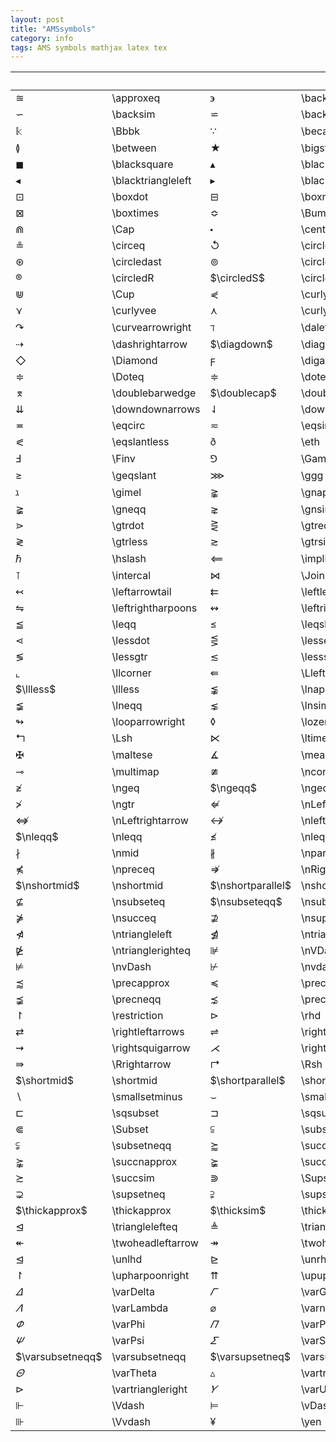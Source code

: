 ```yaml
---
layout: post
title: "AMSsymbols"
category: info
tags: AMS symbols mathjax latex tex
---
```


 $\quad$                |          $\quad$       |          $\quad$       |               $\quad$  |      $\quad$           |     $\quad$               
------------------------|:-----------------------|------------------------|:-----------------------|------------------------|:-----------------------
             $\approxeq$|\\approxeq              |          $\backepsilon$|\\backepsilon           |            $\backprime$|\\backprime             
              $\backsim$|\\backsim               |            $\backsimeq$|\\backsimeq             |             $\barwedge$|\\barwedge              
                 $\Bbbk$|\\Bbbk                  |              $\because$|\\because               |                 $\beth$|\\beth                  
              $\between$|\\between               |              $\bigstar$|\\bigstar               |         $\blacklozenge$|\\blacklozenge          
          $\blacksquare$|\\blacksquare           |        $\blacktriangle$|\\blacktriangle         |    $\blacktriangledown$|\\blacktriangledown     
    $\blacktriangleleft$|\\blacktriangleleft     |   $\blacktriangleright$|\\blacktriangleright    |                  $\Box$|\\Box                   
               $\boxdot$|\\boxdot                |             $\boxminus$|\\boxminus              |              $\boxplus$|\\boxplus               
             $\boxtimes$|\\boxtimes              |               $\Bumpeq$|\\Bumpeq                |               $\bumpeq$|\\bumpeq     <!--end_excerpt-->           
                  $\Cap$|\\Cap                   |            $\centerdot$|\\centerdot             |            $\checkmark$|\\checkmark             
               $\circeq$|\\circeq                |      $\circlearrowleft$|\\circlearrowleft       |     $\circlearrowright$|\\circlearrowright      
           $\circledast$|\\circledast            |          $\circledcirc$|\\circledcirc           |          $\circleddash$|\\circleddash           
             $\circledR$|\\circledR              |             $\circledS$|\\circledS              |           $\complement$|\\complement            
                  $\Cup$|\\Cup                   |          $\curlyeqprec$|\\curlyeqprec           |          $\curlyeqsucc$|\\curlyeqsucc           
             $\curlyvee$|\\curlyvee              |           $\curlywedge$|\\curlywedge            |       $\curvearrowleft$|\\curvearrowleft        
      $\curvearrowright$|\\curvearrowright       |               $\daleth$|\\daleth                |        $\dashleftarrow$|\\dashleftarrow         
       $\dashrightarrow$|\\dashrightarrow        |             $\diagdown$|\\diagdown              |               $\diagup$|\\diagup                
              $\Diamond$|\\Diamond               |              $\digamma$|\\digamma               |        $\divideontimes$|\\divideontimes         
                $\Doteq$|\\Doteq                 |             $\doteqdot$|\\doteqdot              |              $\dotplus$|\\dotplus               
       $\doublebarwedge$|\\doublebarwedge        |            $\doublecap$|\\doublecap             |            $\doublecup$|\\doublecup             
       $\downdownarrows$|\\downdownarrows        |      $\downharpoonleft$|\\downharpoonleft       |     $\downharpoonright$|\\downharpoonright      
               $\eqcirc$|\\eqcirc                |                $\eqsim$|\\eqsim                 |           $\eqslantgtr$|\\eqslantgtr            
          $\eqslantless$|\\eqslantless           |                  $\eth$|\\eth                   |        $\fallingdotseq$|\\fallingdotseq         
                 $\Finv$|\\Finv                  |                 $\Game$|\\Game                  |                 $\geqq$|\\geqq                  
             $\geqslant$|\\geqslant              |                  $\ggg$|\\ggg                   |                $\gggtr$|\\gggtr                 
                $\gimel$|\\gimel                 |             $\gnapprox$|\\gnapprox              |                 $\gneq$|\\gneq                  
                $\gneqq$|\\gneqq                 |                $\gnsim$|\\gnsim                 |            $\gtrapprox$|\\gtrapprox             
               $\gtrdot$|\\gtrdot                |            $\gtreqless$|\\gtreqless             |           $\gtreqqless$|\\gtreqqless            
              $\gtrless$|\\gtrless               |               $\gtrsim$|\\gtrsim                |            $\gvertneqq$|\\gvertneqq             
               $\hslash$|\\hslash                |            $\impliedby$|\\impliedby             |              $\implies$|\\implies               
             $\intercal$|\\intercal              |                 $\Join$|\\Join                  |              $\leadsto$|\\leadsto               
        $\leftarrowtail$|\\leftarrowtail         |       $\leftleftarrows$|\\leftleftarrows        |      $\leftrightarrows$|\\leftrightarrows       
    $\leftrightharpoons$|\\leftrightharpoons     |  $\leftrightsquigarrow$|\\leftrightsquigarrow   |       $\leftthreetimes$|\\leftthreetimes        
                 $\leqq$|\\leqq                  |             $\leqslant$|\\leqslant              |           $\lessapprox$|\\lessapprox            
              $\lessdot$|\\lessdot               |            $\lesseqgtr$|\\lesseqgtr             |           $\lesseqqgtr$|\\lesseqqgtr            
              $\lessgtr$|\\lessgtr               |              $\lesssim$|\\lesssim               |                  $\lhd$|\\lhd                   
             $\llcorner$|\\llcorner              |           $\Lleftarrow$|\\Lleftarrow            |                  $\lll$|\\lll                   
               $\llless$|\\llless                |             $\lnapprox$|\\lnapprox              |                 $\lneq$|\\lneq                  
                $\lneqq$|\\lneqq                 |                $\lnsim$|\\lnsim                 |        $\looparrowleft$|\\looparrowleft         
       $\looparrowright$|\\looparrowright        |              $\lozenge$|\\lozenge               |             $\lrcorner$|\\lrcorner              
                  $\Lsh$|\\Lsh                   |               $\ltimes$|\\ltimes                |            $\lvertneqq$|\\lvertneqq             
              $\maltese$|\\maltese               |        $\measuredangle$|\\measuredangle         |                  $\mho$|\\mho                   
             $\multimap$|\\multimap              |                $\ncong$|\\ncong                 |              $\nexists$|\\nexists               
                 $\ngeq$|\\ngeq                  |                $\ngeqq$|\\ngeqq                 |            $\ngeqslant$|\\ngeqslant             
                 $\ngtr$|\\ngtr                  |           $\nLeftarrow$|\\nLeftarrow            |           $\nleftarrow$|\\nleftarrow            
      $\nLeftrightarrow$|\\nLeftrightarrow       |      $\nleftrightarrow$|\\nleftrightarrow       |                 $\nleq$|\\nleq                  
                $\nleqq$|\\nleqq                 |            $\nleqslant$|\\nleqslant             |                $\nless$|\\nless                 
                 $\nmid$|\\nmid                  |            $\nparallel$|\\nparallel             |                $\nprec$|\\nprec                 
              $\npreceq$|\\npreceq               |          $\nRightarrow$|\\nRightarrow           |          $\nrightarrow$|\\nrightarrow           
            $\nshortmid$|\\nshortmid             |       $\nshortparallel$|\\nshortparallel        |                 $\nsim$|\\nsim                  
            $\nsubseteq$|\\nsubseteq             |           $\nsubseteqq$|\\nsubseteqq            |                $\nsucc$|\\nsucc                 
              $\nsucceq$|\\nsucceq               |            $\nsupseteq$|\\nsupseteq             |           $\nsupseteqq$|\\nsupseteqq            
        $\ntriangleleft$|\\ntriangleleft         |      $\ntrianglelefteq$|\\ntrianglelefteq       |       $\ntriangleright$|\\ntriangleright        
     $\ntrianglerighteq$|\\ntrianglerighteq      |               $\nVDash$|\\nVDash                |               $\nVdash$|\\nVdash                
               $\nvDash$|\\nvDash                |               $\nvdash$|\\nvdash                |            $\pitchfork$|\\pitchfork             
           $\precapprox$|\\precapprox            |          $\preccurlyeq$|\\preccurlyeq           |          $\precnapprox$|\\precnapprox           
             $\precneqq$|\\precneqq              |             $\precnsim$|\\precnsim              |              $\precsim$|\\precsim               
          $\restriction$|\\restriction           |                  $\rhd$|\\rhd                   |       $\rightarrowtail$|\\rightarrowtail        
      $\rightleftarrows$|\\rightleftarrows       |    $\rightleftharpoons$|\\rightleftharpoons     |     $\rightrightarrows$|\\rightrightarrows      
      $\rightsquigarrow$|\\rightsquigarrow       |      $\rightthreetimes$|\\rightthreetimes       |         $\risingdotseq$|\\risingdotseq          
          $\Rrightarrow$|\\Rrightarrow           |                  $\Rsh$|\\Rsh                   |               $\rtimes$|\\rtimes                
             $\shortmid$|\\shortmid              |        $\shortparallel$|\\shortparallel         |           $\smallfrown$|\\smallfrown            
        $\smallsetminus$|\\smallsetminus         |           $\smallsmile$|\\smallsmile            |       $\sphericalangle$|\\sphericalangle        
             $\sqsubset$|\\sqsubset              |             $\sqsupset$|\\sqsupset              |               $\square$|\\square                
               $\Subset$|\\Subset                |            $\subseteqq$|\\subseteqq             |            $\subsetneq$|\\subsetneq             
           $\subsetneqq$|\\subsetneqq            |           $\succapprox$|\\succapprox            |          $\succcurlyeq$|\\succcurlyeq           
          $\succnapprox$|\\succnapprox           |             $\succneqq$|\\succneqq              |             $\succnsim$|\\succnsim              
              $\succsim$|\\succsim               |               $\Supset$|\\Supset                |            $\supseteqq$|\\supseteqq             
            $\supsetneq$|\\supsetneq             |           $\supsetneqq$|\\supsetneqq            |            $\therefore$|\\therefore             
          $\thickapprox$|\\thickapprox           |             $\thicksim$|\\thicksim              |         $\triangledown$|\\triangledown          
       $\trianglelefteq$|\\trianglelefteq        |            $\triangleq$|\\triangleq             |      $\trianglerighteq$|\\trianglerighteq       
     $\twoheadleftarrow$|\\twoheadleftarrow      |    $\twoheadrightarrow$|\\twoheadrightarrow     |             $\ulcorner$|\\ulcorner              
                $\unlhd$|\\unlhd                 |                $\unrhd$|\\unrhd                 |        $\upharpoonleft$|\\upharpoonleft         
       $\upharpoonright$|\\upharpoonright        |           $\upuparrows$|\\upuparrows            |             $\urcorner$|\\urcorner              
             $\varDelta$|\\varDelta              |             $\varGamma$|\\varGamma              |             $\varkappa$|\\varkappa              
            $\varLambda$|\\varLambda             |           $\varnothing$|\\varnothing            |             $\varOmega$|\\varOmega              
               $\varPhi$|\\varPhi                |                $\varPi$|\\varPi                 |            $\varpropto$|\\varpropto             
               $\varPsi$|\\varPsi                |             $\varSigma$|\\varSigma              |         $\varsubsetneq$|\\varsubsetneq          
        $\varsubsetneqq$|\\varsubsetneqq         |         $\varsupsetneq$|\\varsupsetneq          |        $\varsupsetneqq$|\\varsupsetneqq         
             $\varTheta$|\\varTheta              |          $\vartriangle$|\\vartriangle           |      $\vartriangleleft$|\\vartriangleleft       
     $\vartriangleright$|\\vartriangleright      |           $\varUpsilon$|\\varUpsilon            |                $\varXi$|\\varXi                 
                $\Vdash$|\\Vdash                 |                $\vDash$|\\vDash                 |               $\veebar$|\\veebar                
               $\Vvdash$|\\Vvdash                |                  $\yen$|\\yen                   |                        |                       
